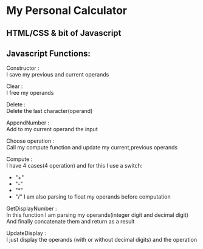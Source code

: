 # My Personal Calculator
HTML/CSS & bit of Javascript
--------------------------------
Javascript Functions:
--------------------

Constructor : \
I save my previous and current operands

Clear : \
I free my operands

Delete : \
Delete the last character(operand)

AppendNumber : \
Add to my current operand the input 

Choose operation : \
Call my compute function and update my current,previous operands

Compute : \
I have 4 cases(4 operation) and for this I use a switch:
- "+"
- "-"
- "*"
- "/"
I am also parsing to float my operands before computation

GetDisplayNumber : \
In this function I am parsing my operands(integer digit and decimal digit)
And finally concatenate them and return as a result

UpdateDisplay : \
I just display the operands (with or without decimal digits) and the operation

